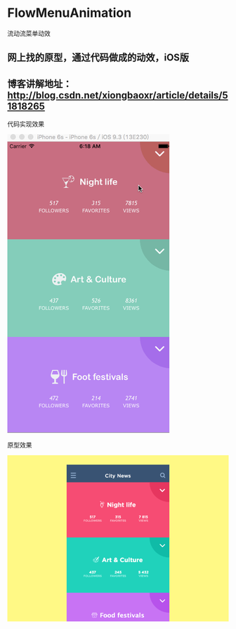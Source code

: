 # FlowMenuAnimation
流动流菜单动效

网上找的原型，通过代码做成的动效，iOS版
---
博客讲解地址：http://blog.csdn.net/xiongbaoxr/article/details/51818265
---

代码实现效果

![FlowMenuAniamtion.png](READMEResource/FlowMenuAniamtion.gif)

原型效果

![FlowMenuAniamtion.png](READMEResource/1464710155460041.gif)


